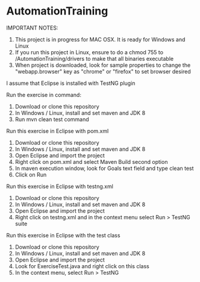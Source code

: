 # AutomationTraining

IMPORTANT NOTES: 
1. This project is in progress for MAC OSX. It is ready for Windows and Linux
2. If you run this project in Linux, ensure to do a chmod 755 to <system-path>/AutomationTraining/drivers to make that all binaries executable
3. When project is downloaded, look for sample properties to change the "webapp.browser" key as "chrome" or "firefox" to set browser desired

I assume that Eclipse is installed with TestNG plugin

Run the exercise in command:
1. Download or clone this repository 
2. In Windows / Linux, install and set maven and JDK 8 
3. Run mvn clean test command 

Run this exercise in Eclipse with pom.xml
1. Download or clone this repository 
2. In Windows / Linux, install and set maven and JDK 8 
3. Open Eclipse and import the project
4. Right click on pom.xml and select Maven Build second option
5. In maven execution window, look for Goals text field and type clean test
6. Click on Run

Run this exercise in Eclipse with testng.xml
1. Download or clone this repository 
2. In Windows / Linux, install and set maven and JDK 8 
3. Open Eclipse and import the project
4. Right click on testng.xml and in the context menu select Run > TestNG suite

Run this exercise in Eclipse with the test class
1. Download or clone this repository 
2. In Windows / Linux, install and set maven and JDK 8 
3. Open Eclipse and import the project
4. Look for ExerciseTest.java and right click on this class
5. In the context menu, select Run > TestNG
